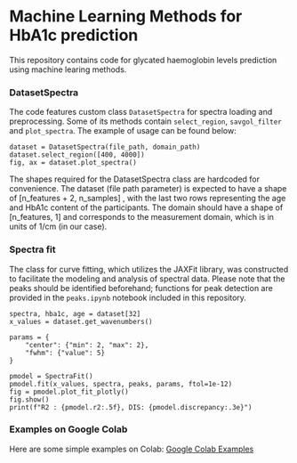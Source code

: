 # Machine Learning Methods for HbA1c prediction
This repository contains code for glycated haemoglobin levels prediction using machine learing methods.

### DatasetSpectra
The code features custom class `DatasetSpectra` for spectra loading and preprocessing. Some of its methods contain `select_region`, `savgol_filter` and `plot_spectra`.
The example of usage can be found below:
```
dataset = DatasetSpectra(file_path, domain_path)
dataset.select_region([400, 4000])
fig, ax = dataset.plot_spectra()
```
The shapes required for the DatasetSpectra class are hardcoded for convenience. The dataset (file path parameter) is expected to have a shape of [n_features + 2, n_samples] , with the last two rows representing the age and HbA1c content of the participants. The domain should have a shape of [n_features, 1] and corresponds to the measurement domain, which is in units of 1/cm (in our case).
### Spectra fit
The class for curve fitting, which utilizes the JAXFit library, was constructed to facilitate the modeling and analysis of spectral data.
Please note that the peaks should be identified beforehand; functions for peak detection are provided in the `peaks.ipynb` notebook included in this repository.
```
spectra, hba1c, age = dataset[32]
x_values = dataset.get_wavenumbers()

params = {
    "center": {"min": 2, "max": 2},
    "fwhm": {"value": 5}
}

pmodel = SpectraFit()
pmodel.fit(x_values, spectra, peaks, params, ftol=1e-12)
fig = pmodel.plot_fit_plotly()
fig.show()
print(f"R2 : {pmodel.r2:.5f}, DIS: {pmodel.discrepancy:.3e}")
```
### Examples on Google Colab

Here are some simple examples on Colab: [Google Colab Examples](https://colab.research.google.com/drive/1qpJxO0BUHP2cI3RBplI76r7Ra5AAwCYI?usp=sharing)